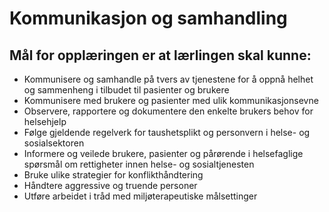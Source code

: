 # Kommunikasjon og samhandling
## Mål for opplæringen er at lærlingen skal kunne:
- Kommunisere og samhandle på tvers av tjenestene for å oppnå helhet og sammenheng i tilbudet til pasienter og brukere
- Kommunisere med brukere og pasienter med ulik kommunikasjonsevne
- Observere, rapportere og dokumentere den enkelte brukers behov for helsehjelp
- Følge gjeldende regelverk for taushetsplikt og personvern i helse- og sosialsektoren
- Informere og veilede brukere, pasienter og pårørende i helsefaglige spørsmål om rettigheter innen helse- og sosialtjenesten
- Bruke ulike strategier for konflikthåndtering
- Håndtere aggressive og truende personer
- Utføre arbeidet i tråd med miljøterapeutiske målsettinger